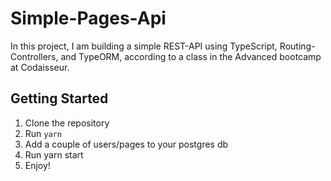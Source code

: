 # Simple-Pages-Api

In this project, I am building a simple REST-API using TypeScript, Routing-Controllers, and TypeORM, according to a class in the Advanced bootcamp at Codaisseur.

## Getting Started
1. Clone the repository
2. Run `yarn`
3. Add a couple of users/pages to your postgres db
4. Run yarn start
5. Enjoy!
